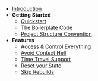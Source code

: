 - [Introduction](/ "Momentum - State Management for Flutter")
- **Getting Started**
    - [Quickstart](quickstart.md "Momentum - Quickstart")
    - [The Boilerplate Code](boilerplate-code.md "Momentum - Boilerplate Codes")
    - [Project Structure Convention](conventions.md "Momentum - Project Structure Convention")
- **Features**
    - [Access & Control Everything](feature-control-everything.md "Momentum - Easily access any Controllers and Models")
    - [Avoid Context Hell](avoid-context-hell.md "Momentum - Avoid context hell")
    - [Time Travel Support](time-travel.md "Momentum - Time Travel methods")
    - [Reset your State](reset-state.md "Momentum - Reset you State")
    - [Skip Rebuilds](skip-rebuilds.md "Momentum - Skip Rebuilds")